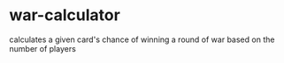 # war-calculator
calculates a given card's chance of winning a round of war based on the number of players
